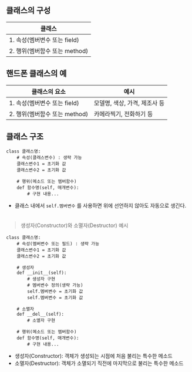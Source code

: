 ## 클래스의 구성
|클래스|
|------|
|1. 속성(멤버변수 또는 field)|
|2. 행위(멤버함수 또는 method)|

## 핸드폰 클래스의 예
|클래스의 요소 | 예시|
|------|------ |
|1. 속성(멤버변수 또는 field)|모델명, 색상, 가격, 제조사 등|
|2. 행위(멤버함수 또는 method)|카메라찍기, 전화하기 등|

## 클래스 구조
```
class 클래스명:
    # 속성(클래스변수) : 생략 가능
    클래스변수1 = 초기화 값
    클래스변수2 = 초기화 값

    # 행위(메소드 또는 멤버함수)
    def 함수명(self, 매개변수):
        # 구현 내용...
```
* 클래스 내에서 `self.멤버변수` 를 사용하면 위에 선언하지 않아도 자동으로 생긴다.
　　
> 생성자(Constructor)와 소멸자(Destructor) 예시
```
class 클래스명:
    # 속성(멤버변수 또는 필드) : 생략 가능
    클래스변수1 = 초기화 값
    클래스변수2 = 초기화 값

    # 생성자
    def __init__(self):
        # 생성자 구현
        # 멤버변수 정의(생략 가능)
        self.멤버변수 = 초기화 값
        self.멤버변수 = 초기화 값

    # 소멸자
    def __del__(self):
        # 소멸자 구현

    # 행위(메소드 또는 멤버함수)
    def 함수명(self, 매개변수):
        # 구현 내용...
```
* 생성자(Constructor): 객체가 생성되는 시점에 처음 불리는 특수한 메소드
* 소멸자(Destructor): 객체가 소멸되기 직전에 마지막으로 불리는 특수한 메소드
